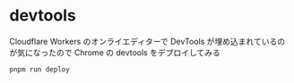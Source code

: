 # devtools

Cloudflare Workers のオンライエディターで DevTools が埋め込まれているのが気になったので Chrome の devtools をデプロイしてみる

```bash
pnpm run deploy
```

